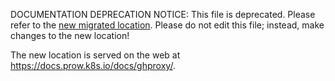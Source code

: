 DOCUMENTATION DEPRECATION NOTICE: This file is deprecated. Please refer to the
[new migrated location](https://github.com/kubernetes-sigs/prow/blob/main/site/content/en/docs/ghproxy/_index.md).
Please do not edit this file; instead, make changes to the new location!

The new location is served on the web at
https://docs.prow.k8s.io/docs/ghproxy/.
